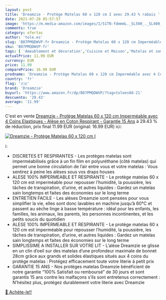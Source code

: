 ```yaml
---
layout: post
title: 'Dreamzie - Protège Matelas 60 x 120 cm I avec 29.43 % rabais '
date: 2021-07-28 05:57:57
image: 'https://m.media-amazon.com/images/I/51TN-fdmmmL._SL500_._SL400_.jpg'
comments: true
category: ofertas
author: 'tole.es'
slug: 'B07PMQDWVP-fr Dreamzie - Protège Matelas 60 x 120 cm Imperméable avec 4...'
sku: 'B07PMQDWVP-fr'
tags: [ 'Ameublement et décoration','Cuisine et Maison','Matelas et sommiers pour adulte','Meubles','Meubles de chambre dadulte','Sur-matelas pour adulte','dreamzie', ]
actualPrice: 11.99 EUR
currency: EUR
price: 11.99
comparePrice: 16.99 EUR
prodname: 'Dreamzie - Protège Matelas 60 x 120 cm Imperméable avec 4 Coins Elastiques - Alèse en Coton Respirant - Garantie 15 Ans'
country: 'fr'
flag: '🇫🇷'
brand: 'Dreamzie'
buyurl: 'https://www.amazon.fr/dp/B07PMQDWVP/?tag=tolees0d-21'
descuento: '29.43'
average: '11.99'
---
```


C'est en vente [Dreamzie - Protège Matelas 60 x 120 cm Imperméable avec 4 Coins Elastiques - Alèse en Coton Respirant - Garantie 15 Ans](https://www.amazon.fr/dp/B07PMQDWVP/?tag=tolees0d-21)  à  29.43 % de réduction, prix final  11.99 EUR (original: 16.99 EUR) ici:

[![Dreamzie - Protège Matelas 60 x 120 cm I](https://m.media-amazon.com/images/I/51TN-fdmmmL._SL500_._SL400_.jpg)](https://www.amazon.fr/dp/B07PMQDWVP/?tag=tolees0d-21)

ℹ️:

- DISCRETES ET RESPIRANTES - Les protèges matelas sont imperméabilisés grâce à un fin film en polyuréthane (côté matelas) qui permet une bonne circulation de l’air entre vous et votre matelas : Vous sentirez à peine les alèses sous vos draps houses
- ALESE 100% IMPERMEABLE ET RESPIRANTE - Le protège matelas 60 x 120 cm est imperméable pour repousser l’humidité, la poussière, les tâches de transpiration, d’urine, et autres liquides : Gardez un matelas sain longtemps et faites des économies sur le long terme
- ENTRETIEN FACILE - Les alèses Dreamzie sont pensées pour vous simplifier la vie, elles sont donc lavables en machine jusqu’à 60°C et passent au sèche linge à basse température : idéal pour les enfants, les familles, les animaux, les parents, les personnes incontinentes, et les petits soucis du quotidien
- ALESE 100% IMPERMEABLE ET RESPIRANTE - Le protège matelas 60 x 120 cm est imperméable pour repousser l’humidité, la poussière, les tâches de transpiration, d’urine, et autres liquides : Gardez un matelas sain longtemps et faites des économies sur le long terme
- SIMPLISSIME A INSTALLER SUR VOTRE LIT - L’alèse Dreamzie se glisse en un clin d’oeil sur des matelas d’une profondeur maximale de bonnet 28cm grâce aux grands et solides élastiques situés aux 4 coins du protège matelas : Protégez efficacement toute votre literie à petit prix
- GARANTIE 15 ANS - Nos protèges matelas Dreamzie bénéficient de notre garantie “100% Satisfait ou remboursé” de 30 jours et sont garantis 15 ans contre les malfaçons s’ils sont entretenus correctement : N’hésitez plus, protégez durablement votre literie avec Dreamzie

[🛒 Achète-le!!](https://www.amazon.fr/dp/B07PMQDWVP/?tag=tolees0d-21)
